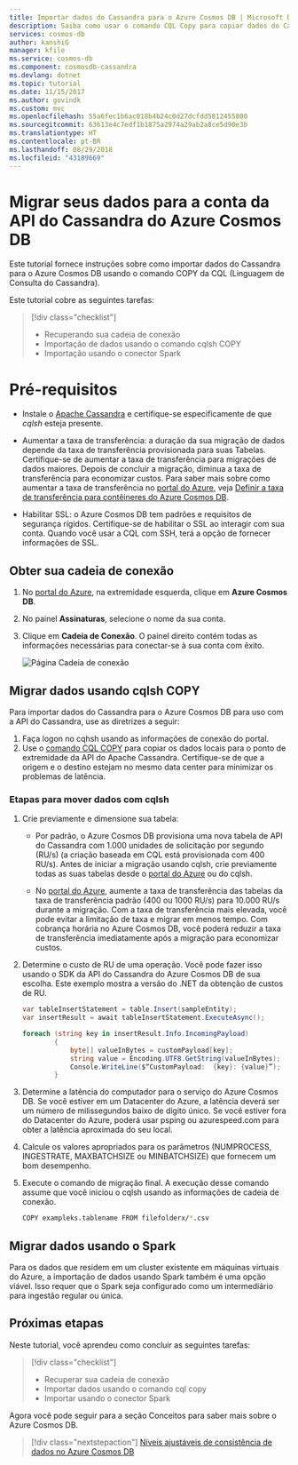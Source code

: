```yaml
---
title: Importar dados do Cassandra para o Azure Cosmos DB | Microsoft Docs
description: Saiba como usar o comando CQL Copy para copiar dados do Cassandra para o Azure Cosmos DB.
services: cosmos-db
author: kanshiG
manager: kfile
ms.service: cosmos-db
ms.component: cosmosdb-cassandra
ms.devlang: dotnet
ms.topic: tutorial
ms.date: 11/15/2017
ms.author: govindk
ms.custom: mvc
ms.openlocfilehash: 55a6fec1b6ac018b4b24c0d27dcfdd5812455800
ms.sourcegitcommit: 63613e4c7edf1b1875a2974a29ab2a8ce5d90e3b
ms.translationtype: HT
ms.contentlocale: pt-BR
ms.lasthandoff: 08/29/2018
ms.locfileid: "43189669"
---
```

# <a name="migrate-your-data-to-azure-cosmos-db-cassandra-api-account"></a>Migrar seus dados para a conta da API do Cassandra do Azure Cosmos DB

Este tutorial fornece instruções sobre como importar dados do Cassandra para o Azure Cosmos DB usando o comando COPY da CQL (Linguagem de Consulta do Cassandra). 

Este tutorial cobre as seguintes tarefas:

> [!div class="checklist"]
> * Recuperando sua cadeia de conexão
> * Importação de dados usando o comando cqlsh COPY
> * Importação usando o conector Spark 

# <a name="prerequisites"></a>Pré-requisitos

* Instale o [Apache Cassandra](http://cassandra.apache.org/download/) e certifique-se especificamente de que *cqlsh* esteja presente.  

* Aumentar a taxa de transferência: a duração da sua migração de dados depende da taxa de transferência provisionada para suas Tabelas. Certifique-se de aumentar a taxa de transferência para migrações de dados maiores. Depois de concluir a migração, diminua a taxa de transferência para economizar custos. Para saber mais sobre como aumentar a taxa de transferência no [portal do Azure](https://portal.azure.com), veja [Definir a taxa de transferência para contêineres do Azure Cosmos DB](set-throughput.md).  

* Habilitar SSL: o Azure Cosmos DB tem padrões e requisitos de segurança rígidos. Certifique-se de habilitar o SSL ao interagir com sua conta. Quando você usar a CQL com SSH, terá a opção de fornecer informações de SSL. 

## <a name="get-your-connection-string"></a>Obter sua cadeia de conexão

1. No [portal do Azure](https://portal.azure.com), na extremidade esquerda, clique em **Azure Cosmos DB**.

2. No painel **Assinaturas**, selecione o nome da sua conta.

3. Clique em **Cadeia de Conexão**. O painel direito contém todas as informações necessárias para conectar-se à sua conta com êxito.

    ![Página Cadeia de conexão](./media/cassandra-import-data/keys.png)

## <a name="migrate-data-by-using-cqlsh-copy"></a>Migrar dados usando cqlsh COPY

Para importar dados do Cassandra para o Azure Cosmos DB para uso com a API do Cassandra, use as diretrizes a seguir:

1. Faça logon no cqhsh usando as informações de conexão do portal.
2. Use o [comando CQL COPY](http://cassandra.apache.org/doc/latest/tools/cqlsh.html#cqlsh) para copiar os dados locais para o ponto de extremidade da API do Apache Cassandra. Certifique-se de que a origem e o destino estejam no mesmo data center para minimizar os problemas de latência.

### <a name="steps-to-move-data-with-cqlsh"></a>Etapas para mover dados com cqlsh

1. Crie previamente e dimensione sua tabela:
    * Por padrão, o Azure Cosmos DB provisiona uma nova tabela de API do Cassandra com 1.000 unidades de solicitação por segundo (RU/s) (a criação baseada em CQL está provisionada com 400 RU/s). Antes de iniciar a migração usando cqlsh, crie previamente todas as suas tabelas desde o [portal do Azure](https://portal.azure.com) ou do cqlsh. 

    * No [portal do Azure](https://portal.azure.com), aumente a taxa de transferência das tabelas da taxa de transferência padrão (400 ou 1000 RU/s) para 10.000 RU/s durante a migração. Com a taxa de transferência mais elevada, você pode evitar a limitação de taxa e migrar em menos tempo. Com cobrança horária no Azure Cosmos DB, você poderá reduzir a taxa de transferência imediatamente após a migração para economizar custos.

2. Determine o custo de RU de uma operação. Você pode fazer isso usando o SDK da API do Cassandra do Azure Cosmos DB de sua escolha. Este exemplo mostra a versão do .NET da obtenção de custos de RU. 

    ```csharp
    var tableInsertStatement = table.Insert(sampleEntity);
    var insertResult = await tableInsertStatement.ExecuteAsync();

    foreach (string key in insertResult.Info.IncomingPayload)
            {
                byte[] valueInBytes = customPayload[key];
                string value = Encoding.UTF8.GetString(valueInBytes);
                Console.WriteLine($“CustomPayload:  {key}: {value}”);
            }
 
    ``` 

3. Determine a latência do computador para o serviço do Azure Cosmos DB. Se você estiver em um Datacenter do Azure, a latência deverá ser um número de milissegundos baixo de dígito único. Se você estiver fora do Datacenter do Azure, poderá usar psping ou azurespeed.com para obter a latência aproximada do seu local.   

4. Calcule os valores apropriados para os parâmetros (NUMPROCESS, INGESTRATE, MAXBATCHSIZE ou MINBATCHSIZE) que fornecem um bom desempenho. 

5. Execute o comando de migração final. A execução desse comando assume que você iniciou o cqlsh usando as informações de cadeia de conexão.

   ```bash
   COPY exampleks.tablename FROM filefolderx/*.csv 
   ```

## <a name="migrate-data-by-using-spark"></a>Migrar dados usando o Spark

Para os dados que residem em um cluster existente em máquinas virtuais do Azure, a importação de dados usando Spark também é uma opção viável. Isso requer que o Spark seja configurado como um intermediário para ingestão regular ou única. 

## <a name="next-steps"></a>Próximas etapas

Neste tutorial, você aprendeu como concluir as seguintes tarefas:

> [!div class="checklist"]
> * Recuperar sua cadeia de conexão
> * Importar dados usando o comando cql copy
> * Importar usando o conector Spark 

Agora você pode seguir para a seção Conceitos para saber mais sobre o Azure Cosmos DB. 

> [!div class="nextstepaction"]
>[Níveis ajustáveis de consistência de dados no Azure Cosmos DB](../cosmos-db/consistency-levels.md)
